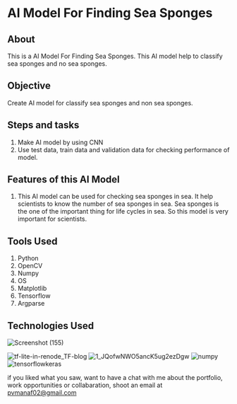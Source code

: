 
# AI Model For Finding Sea Sponges

## About

This is a AI Model For Finding Sea Sponges. This AI model help to classify sea sponges and no sea sponges.

## Objective
Create AI model for classify sea sponges and non sea sponges. 

## Steps and tasks

1. Make AI model by using CNN
2. Use test data, train data and validation data for checking performance of model.

## Features of this AI Model

1. This AI model can be used for checking sea sponges in sea. It help  scientists to know the number of sea sponges in sea. Sea sponges is the one of the important thing for life cycles in sea. So this model is very important for scientists.

## Tools Used

1. Python
2. OpenCV
3. Numpy
4. OS
5. Matplotlib
6. Tensorflow
7. Argparse

## Technologies Used
![Screenshot (155)](https://user-images.githubusercontent.com/84491967/139635128-5ac86cca-3de3-483e-9ba2-d0de52da5e49.png)

![tf-lite-in-renode_TF-blog](https://user-images.githubusercontent.com/84491967/168413228-1fa46f4b-1c8b-472b-a1c6-ecad92966019.png)
![1_JQofwNWO5ancK5ug2ezDgw](https://user-images.githubusercontent.com/84491967/168413342-afcbd3e0-ad3f-42d5-83f7-3873ed80ed42.png)
![numpy](https://user-images.githubusercontent.com/84491967/168413436-731ca931-e6c3-4349-b1d1-0609370f974e.png)
![tensorflowkeras](https://user-images.githubusercontent.com/84491967/168414413-81712319-f29f-4748-9ae3-40de244f5bfb.jpg)


if you liked what you saw, want to have a chat with me about the portfolio, work opportunities or collabaration, shoot an email at pvmanaf02@gmail.com
